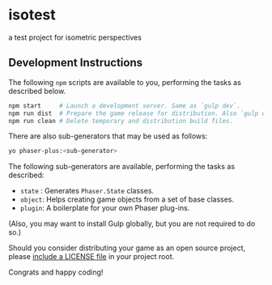 isotest
===============================================================================
a test project for isometric perspectives



Development Instructions
-------------------------------------------------------------------------------

The following `npm` scripts are available to you, performing the tasks as
described below.

```sh
npm start     # Launch a development server. Same as `gulp dev`.
npm run dist  # Prepare the game release for distribution. Also `gulp dist`.
npm run clean # Delete temporary and distribution build files.
```

There are also sub-generators that may be used as follows:

```sh
yo phaser-plus:<sub-generator>
```

The following sub-generators are available, performing the tasks as described:

*   `state` : Generates `Phaser.State` classes.
*   `object`: Helps creating game objects from a set of base classes.
*   `plugin`: A boilerplate for your own Phaser plug-ins.

(Also, you may want to install Gulp globally, but you are not required to do
so.)

Should you consider distributing your game as an open source project, please
[include a LICENSE file][lcnc] in your project root.

Congrats and happy coding!


<!-- ---------------------------------------------------------------------- -->

[lcnc]: http://choosealicense.com
